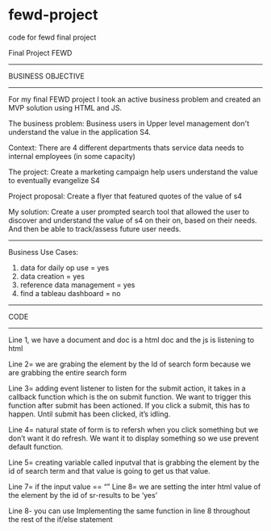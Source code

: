 # fewd-project
code for fewd final project

Final Project FEWD
__________________

BUSINESS OBJECTIVE
__________________

For my final FEWD project I took an active business problem and created an MVP solution using HTML and JS.

The business problem: Business users in Upper level management don't understand the value in the application S4.

Context: There are 4 different departments thats service data needs to internal employees (in some capacity)

The project: Create a marketing campaign help users understand the value to eventually evangelize S4

Project proposal: Create a flyer that featured quotes of the value of s4

My solution: Create a user prompted search tool that allowed the user to discover and understand the value of s4 on their on, based on their needs. And then be able to track/assess future user needs.


__________________
Business Use Cases:

1. data for daily op use = yes
2. data creation = yes
3. reference data management = yes
4. find a tableau dashboard = no

__________________

CODE
__________________
Line 1, we have a document and doc is a html doc and the js is listening to html

Line 2= we are grabing the element by the Id of search form because we are grabbing the entire search form

Line 3= adding event listener to listen for the submit action, it takes in a callback function which is the on submit function. We want to trigger this function after submit has been actioned. If you click a submit, this has to happen. Until submit has been clicked, it’s idling. 

Line 4= natural state of form is to refersh when you click something but we don’t want it do refresh. We want it to display something so we use prevent default function.

Line 5= creating variable called inputval that is grabbing the element by the id of search term and that value is going to get us that value.

Line 7= if the input value == “”
Line 8= we are setting the inter html value of the element by the id of sr-results to be ‘yes’

Line 8- you can use 
Implementing the same function in line 8 throughout the rest of the if/else statement

